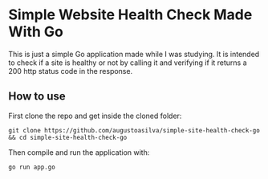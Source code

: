 # Simple Website Health Check Made With Go

This is just a simple Go application made while I was studying. It is intended to check if a site is healthy or not by
calling it and verifying if it returns a 200 http status code in the response.

## How to use

First clone the repo and get inside the cloned folder:
```shell
git clone https://github.com/augustoasilva/simple-site-health-check-go && cd simple-site-health-check-go 
```

Then compile and run the application with:
```shell
go run app.go
```